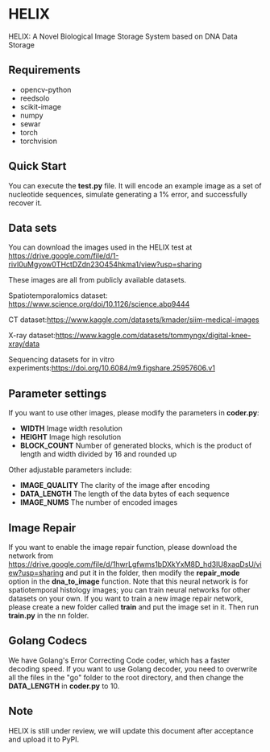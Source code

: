 # HELIX
HELIX: A Novel Biological Image Storage System based on DNA Data Storage
## Requirements
- opencv-python
- reedsolo
- scikit-image
- numpy
- sewar
- torch
- torchvision
## Quick Start
You can execute the **test.py** file. It will encode an example image as a set of nucleotide sequences, simulate generating a 1% error, and successfully recover it.

## Data sets

You can download the images used in the HELIX test at https://drive.google.com/file/d/1-rivI0uMgyow0THctDZdn23O454hkma1/view?usp=sharing

These images are all from publicly available datasets.

Spatiotemporalomics dataset: https://www.science.org/doi/10.1126/science.abp9444

CT dataset:https://www.kaggle.com/datasets/kmader/siim-medical-images

X-ray dataset:https://www.kaggle.com/datasets/tommyngx/digital-knee-xray/data

Sequencing datasets for in vitro experiments:https://doi.org/10.6084/m9.figshare.25957606.v1

## Parameter settings
If you want to use other images, please modify the parameters in **coder.py**:
- **WIDTH** Image width resolution
- **HEIGHT** Image high resolution
- **BLOCK_COUNT** Number of generated blocks, which is the product of length and width divided by 16 and rounded up

Other adjustable parameters include:
- **IMAGE_QUALITY** The clarity of the image after encoding
- **DATA_LENGTH** The length of the data bytes of each sequence
- **IMAGE_NUMS** The number of encoded images

## Image Repair 

If you want to enable the image repair function, please download the network from https://drive.google.com/file/d/1hwrLgfwms1bDXkYxM8D_hd3IU8xaqDsU/view?usp=sharing and put it in the  folder, then modify the **repair_mode** option in the **dna_to_image** function. Note that this neural network is for spatiotemporal histology images; you can train neural networks for other datasets on your own. If you want to train a new image repair network, please create a new folder called **train** and put the image set in it. Then run **train.py** in the nn folder.

## Golang Codecs
We have Golang's Error Correcting Code coder, which has a faster decoding speed. If you want to use Golang decoder, you need to overwrite all the files in the "go" folder to the root directory, and then change the **DATA_LENGTH** in **coder.py** to 10.

## Note
HELIX is still under review, we will update this document after acceptance and upload it to PyPI.
